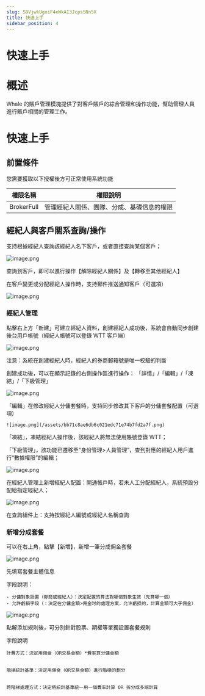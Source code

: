 ```yaml
---
slug: SDVjwkUgoiF4eWkAI3Jcps5Nn5X
title: 快速上手
sidebar_position: 4
---
```



# 快速上手


# 概述


Whale 的賬戶管理模塊提供了對客戶賬戶的綜合管理和操作功能，幫助管理人員進行賬戶相關的管理工作。


# 快速上手


## 前置條件


您需要獲取以下授權後方可正常使用系統功能


| 權限名稱       | 權限說明                  |
| ---------- | --------------------- |
| BrokerFull | 管理經紀人關係、團隊、分成、基礎信息的權限 |


## 經紀人與客戶關系查詢/操作


支持根據經紀人查詢該經紀人名下客戶，或者直接查詢某個客戶；


![image.png](/assets/b80a3c0b9f88159326502fdec3f54b76.png)


查詢到客戶，即可以進行操作【解除經紀人關係】及【轉移至其他經紀人】


在客戶變更或分配經紀人操作時，支持郵件推送通知客戶（可選項）


![image.png](/assets/b1a2b590c82cf119c9225ae593838094.png)


### 經紀人管理


點擊右上方「新建」可建立經紀人資料，創建經紀人成功後，系統會自動同步創建後台用戶帳號（經紀人帳號可以登錄 WTT 客戶端）


![image.png](/assets/4741364a9756a04d692e60ced23895d2.png)


注意：系統在創建經紀人時，經紀人的券商郵箱號是唯一校驗的判斷


創建成功後，可以在顯示記錄的右側操作區進行操作： 「詳情」/「編輯」/「凍結」/「下級管理」


![image.png](/assets/c43a1178885d15e457a95d585bd5f92a.png)


「編輯」在修改經紀人分傭套餐時，支持同步修改其下客戶的分傭套餐配置（可選項）


    ![image.png](/assets/bb71c8ae6db6c021edc71e74b7fd2a7f.png)


「凍結」，凍結經紀人操作後，該經紀人將無法使用賬號登錄 WTT；


「下級管理」，該功能已遷移至“身份管理>人員管理”，查到對應的經紀人用戶進行“數據權限”的編輯；


![image.png](/assets/d8a375a02ef332ef3840775685d8143e.png)


在經紀人管理上新增經紀人配置：開通帳戶時，若未人工分配經紀人，系統預設分配給指定經紀人；


![image.png](/assets/461f15cac611e9dba9eaac3337539598.png)


在查詢組件上：支持按經紀人編號或經紀人名稱查詢


### **新增分成套餐**


可以在右上角，點擊【新增】，新增一筆分成佣金套餐


![image.png](/assets/83eb15067018618d427905d841783461.png)


先填寫套餐主體信息


字段說明：

    - 分傭對象設置（劵商或經紀人）：決定配置的算法對哪個對象生效（先算哪一個）
    - 允許虧損字段（：決定在分傭金額>佣金时的處理方案，允许虧损的，計算金額可大于佣金）

![image.png](/assets/7cdd5226cd54f01fe80cc964a5627ba3.png)


點解添加規則後，可分別針對股票、期權等單獨設置套餐規則


字段說明


    計費方式：決定用佣金（OR交易金額）*費率算分傭金額


    階梯統計基準：決定用佣金（OR交易金額）進行階梯的劃分


    跨階梯處理方式：決定將統計基準統一用一個費率計算 OR 拆分成多端計算

